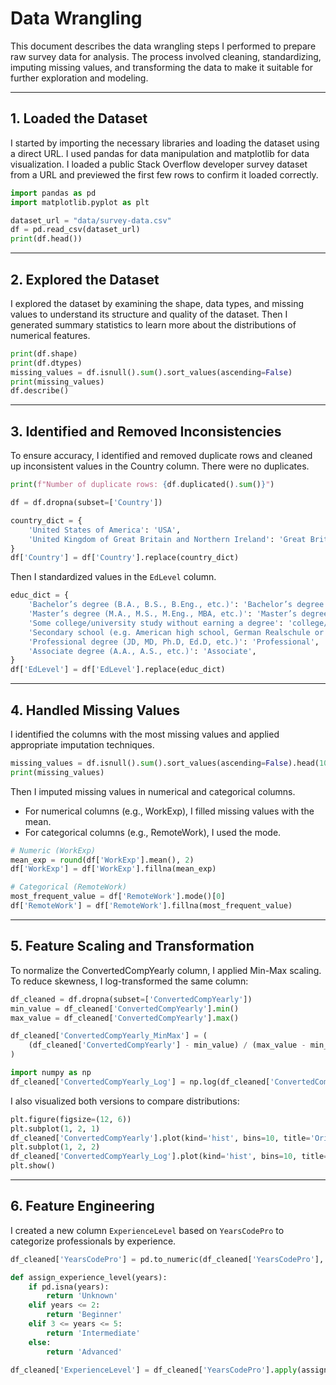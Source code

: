 
# **Data Wrangling**

This document describes the data wrangling steps I performed to prepare raw survey data for analysis. The process involved cleaning, standardizing, imputing missing values, and transforming the data to make it suitable for further exploration and modeling.

---

## 1. Loaded the Dataset

I started by importing the necessary libraries and loading the dataset using a direct URL. I used pandas for data manipulation and matplotlib for data visualization.
I loaded a public Stack Overflow developer survey dataset from a URL and previewed the first few rows to confirm it loaded correctly.

```python
import pandas as pd
import matplotlib.pyplot as plt

dataset_url = "data/survey-data.csv"
df = pd.read_csv(dataset_url)
print(df.head())
```

---

## 2. Explored the Dataset

I explored the dataset by examining the shape, data types, and missing values  to understand its structure and quality of the dataset.
Then I generated summary statistics to learn more about the distributions of numerical features.

```python
print(df.shape)
print(df.dtypes)
missing_values = df.isnull().sum().sort_values(ascending=False)
print(missing_values)
df.describe()
```

---

## 3. Identified and Removed Inconsistencies

To ensure accuracy, I identified and removed duplicate rows and cleaned up inconsistent values in the Country column.
There were no duplicates.

```python
print(f"Number of duplicate rows: {df.duplicated().sum()}")

df = df.dropna(subset=['Country'])

country_dict = {
    'United States of America': 'USA',
    'United Kingdom of Great Britain and Northern Ireland': 'Great Britain'
}
df['Country'] = df['Country'].replace(country_dict)
```

Then I standardized values in the `EdLevel` column.

```python
educ_dict = {
    'Bachelor’s degree (B.A., B.S., B.Eng., etc.)': 'Bachelor’s degree',
    'Master’s degree (M.A., M.S., M.Eng., MBA, etc.)': 'Master’s degree',
    'Some college/university study without earning a degree': 'college/university (no degree)',
    'Secondary school (e.g. American high school, German Realschule or Gymnasium, etc.)': 'Secondary school',
    'Professional degree (JD, MD, Ph.D, Ed.D, etc.)': 'Professional',
    'Associate degree (A.A., A.S., etc.)': 'Associate',
}
df['EdLevel'] = df['EdLevel'].replace(educ_dict)
```

---


## 4. Handled Missing Values

I identified the columns with the most missing values and applied appropriate imputation techniques.

```python
missing_values = df.isnull().sum().sort_values(ascending=False).head(10)
print(missing_values)
```

Then I imputed missing values in numerical and categorical columns.
- For numerical columns (e.g., WorkExp), I filled missing values with the mean.
- For categorical columns (e.g., RemoteWork), I used the mode.
  
```python
# Numeric (WorkExp)
mean_exp = round(df['WorkExp'].mean(), 2)
df['WorkExp'] = df['WorkExp'].fillna(mean_exp)

# Categorical (RemoteWork)
most_frequent_value = df['RemoteWork'].mode()[0]
df['RemoteWork'] = df['RemoteWork'].fillna(most_frequent_value)
```

---

## 5. Feature Scaling and Transformation

To normalize the ConvertedCompYearly column, I applied Min-Max scaling.
To reduce skewness, I log-transformed the same column:

```python
df_cleaned = df.dropna(subset=['ConvertedCompYearly'])
min_value = df_cleaned['ConvertedCompYearly'].min()
max_value = df_cleaned['ConvertedCompYearly'].max()

df_cleaned['ConvertedCompYearly_MinMax'] = (
    (df_cleaned['ConvertedCompYearly'] - min_value) / (max_value - min_value)
)

import numpy as np
df_cleaned['ConvertedCompYearly_Log'] = np.log(df_cleaned['ConvertedCompYearly'])
```

I also visualized both versions to compare distributions:

```python
plt.figure(figsize=(12, 6))
plt.subplot(1, 2, 1)
df_cleaned['ConvertedCompYearly'].plot(kind='hist', bins=10, title='Original Data')
plt.subplot(1, 2, 2)
df_cleaned['ConvertedCompYearly_Log'].plot(kind='hist', bins=10, title='Log-Transformed Data')
plt.show()
```

---

## 6. Feature Engineering

I created a new column `ExperienceLevel` based on `YearsCodePro` to categorize professionals by experience.

```python
df_cleaned['YearsCodePro'] = pd.to_numeric(df_cleaned['YearsCodePro'], errors='coerce')

def assign_experience_level(years):
    if pd.isna(years):  
        return 'Unknown'
    elif years <= 2:
        return 'Beginner'
    elif 3 <= years <= 5:
        return 'Intermediate'
    else:
        return 'Advanced'

df_cleaned['ExperienceLevel'] = df_cleaned['YearsCodePro'].apply(assign_experience_level)
```
